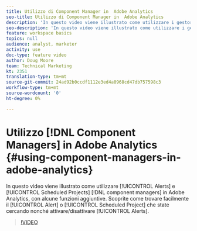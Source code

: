 ```yaml
---
title: Utilizzo di Component Manager in  Adobe Analytics
seo-title: Utilizzo di Component Manager in  Adobe Analytics
description: 'In questo video viene illustrato come utilizzare i gestori di componenti Avvisi e Progetti pianificati in  Adobe Analytics, insieme ad alcune funzioni aggiuntive. Scoprite come trovare facilmente il progetto di avviso o di pianificazione che state cercando, nonché come attivare/disattivare gli avvisi. '
seo-description: 'In questo video viene illustrato come utilizzare i gestori di componenti Avvisi e Progetti pianificati in  Adobe Analytics, insieme ad alcune funzioni aggiuntive. Scoprite come trovare facilmente il progetto di avviso o di pianificazione che state cercando, nonché come attivare/disattivare gli avvisi. '
feature: workspace basics
topics: null
audience: analyst, marketer
activity: use
doc-type: feature video
author: Doug Moore
team: Technical Marketing
kt: 2351
translation-type: tm+mt
source-git-commit: 24ad92b0ccdf1112e3ed4a0968cd47db757598c3
workflow-type: tm+mt
source-wordcount: '0'
ht-degree: 0%

---
```



# Utilizzo [!DNL Component Managers] in  Adobe Analytics {#using-component-managers-in-adobe-analytics}

In questo video viene illustrato come utilizzare [!UICONTROL Alerts] e [!UICONTROL Scheduled Projects] [!DNL component managers] in  Adobe Analytics, con alcune funzioni aggiuntive. Scoprite come trovare facilmente il [!UICONTROL Alert] o [!UICONTROL Scheduled Project] che state cercando nonché attivare/disattivare [!UICONTROL Alerts].

>[!VIDEO](https://video.tv.adobe.com/v/24068/?quality=12)